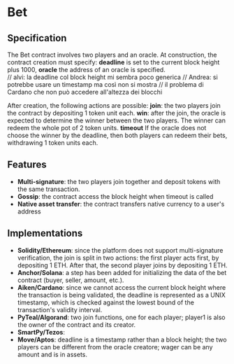 # Bet

## Specification
The Bet contract involves two players and an oracle. 
At construction, the contract creation must specify:
**deadline** is set to the current block height plus 1000, 
**oracle** the address of an oracle is specified.	
// alvi: la deadline col block height mi sembra poco generica
// Andrea: si potrebbe usare un timestamp ma così non si mostra 
// il problema di Cardano che non può accedere all'altezza dei blocchi

After creation, the following actions are possible: 
**join**: the two players join the contract by depositing 1 token unit each.
**win**: after the join, the oracle is expected to determine the winner between the two players.
The winner can redeem the whole pot of 2 token units.
**timeout** If the oracle does not choose the winner by the deadline,
then both players can redeem their bets, withdrawing 1 token units each.


## Features 
- **Multi-signature**: the two players join together and deposit tokens with the same transaction.
- **Gossip**:  the contract access the block height when timeout is called
- **Native asset transfer**: the contract transfers native currency to a user's address 

## Implementations
- **Solidity/Ethereum**: since the platform does not support multi-signature verification, the join is split in two actions: the first player acts first, by depositing 1 ETH. After that, the second player joins by depositing 1 ETH.
- **Anchor/Solana**: a step has been added for initializing the data of the bet contract (buyer, seller, amount, etc.).
- **Aiken/Cardano**: since we cannot access the current block height where the transaction is being validated, the deadline is represented as a UNIX timestamp, which is checked against the lowest bound of the transaction's validity interval.
- **PyTeal/Algorand**: two join functions, one for each player; player1 is also the owner of the contract and its creator.
- **SmartPy/Tezos**:
- **Move/Aptos**: deadline is a timestamp rather than a block height; the two players can be different from the oracle creatore; wager can be any amount and is in assets.

